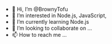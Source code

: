 - 👋 Hi, I’m @BrownyTofu
- 👀 I’m interested in Node.js, JavaScript, 
- 🌱 I’m currently learning Node.js
- 💞️ I’m looking to collaborate on ...
- 📫 How to reach me ...

<!---
BrownyTofu/BrownyTofu is a ✨ special ✨ repository because its `README.md` (this file) appears on your GitHub profile.
You can click the Preview link to take a look at your changes.
--->

